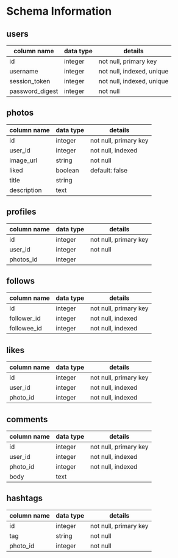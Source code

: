 # Schema Information

## users
|column name| data type | details |
| --- | --- | --- |
| id | integer | not null, primary key |
| username | integer | not null, indexed, unique |
| session_token | integer | not null, indexed, unique |
| password_digest | integer | not null |

## photos
|column name| data type | details |
| --- | --- | --- |
| id | integer | not null, primary key |
| user_id | integer | not null, indexed |
| image_url | string | not null | 
| liked | boolean | default: false |
| title | string | |
| description | text | |

## profiles
|column name| data type | details |
| --- | --- | --- |
| id | integer | not null, primary key |
| user_id | integer | not null |
| photos_id | integer | |

## follows
|column name| data type | details |
| --- | --- | --- |
| id | integer | not null, primary key |
| follower_id | integer | not null, indexed |
| followee_id | integer | not null, indexed |

## likes
|column name| data type | details |
| --- | --- | --- |
| id | integer | not null, primary key |
| user_id | integer | not null, indexed |
| photo_id | integer | not null, indexed |

## comments
|column name| data type | details |
| --- | --- | --- |
| id | integer | not null, primary key |
| user_id | integer | not null, indexed |
| photo_id | integer | not null, indexed |
| body | text | |

## hashtags
|column name| data type | details |
| --- | --- | --- |
| id | integer | not null, primary key |
| tag | string | not null |
| photo_id | integer | not null |
